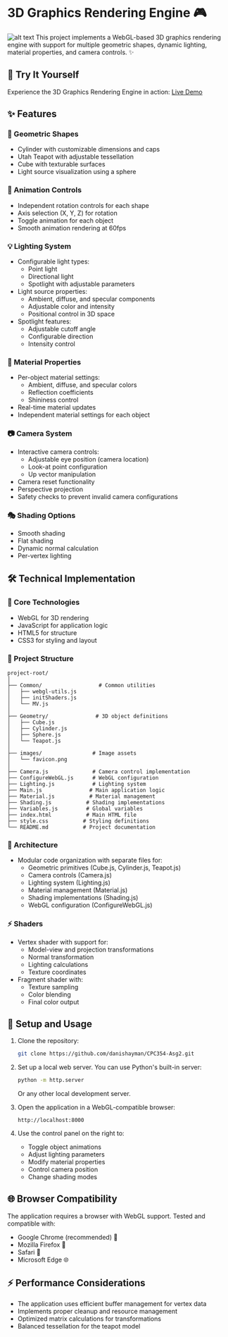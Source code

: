 # 3D Graphics Rendering Engine 🎮

![alt text](image.png)
This project implements a WebGL-based 3D graphics rendering engine with support for multiple geometric shapes, dynamic lighting, material properties, and camera controls. ✨

## 🚀 Try It Yourself

Experience the 3D Graphics Rendering Engine in action: [Live Demo](https://danishayman.github.io/WebGL-Objects/)

## ✨ Features

### 🎨 Geometric Shapes
- Cylinder with customizable dimensions and caps
- Utah Teapot with adjustable tessellation
- Cube with texturable surfaces
- Light source visualization using a sphere

### 🔄 Animation Controls
- Independent rotation controls for each shape
- Axis selection (X, Y, Z) for rotation
- Toggle animation for each object
- Smooth animation rendering at 60fps

### 💡 Lighting System
- Configurable light types:
  - Point light
  - Directional light
  - Spotlight with adjustable parameters
- Light source properties:
  - Ambient, diffuse, and specular components
  - Adjustable color and intensity
  - Positional control in 3D space
- Spotlight features:
  - Adjustable cutoff angle
  - Configurable direction
  - Intensity control

### 🎯 Material Properties
- Per-object material settings:
  - Ambient, diffuse, and specular colors
  - Reflection coefficients
  - Shininess control
- Real-time material updates
- Independent material settings for each object

### 📷 Camera System
- Interactive camera controls:
  - Adjustable eye position (camera location)
  - Look-at point configuration
  - Up vector manipulation
- Camera reset functionality
- Perspective projection
- Safety checks to prevent invalid camera configurations

### 🎭 Shading Options
- Smooth shading
- Flat shading
- Dynamic normal calculation
- Per-vertex lighting

## 🛠️ Technical Implementation

### 🔧 Core Technologies
- WebGL for 3D rendering
- JavaScript for application logic
- HTML5 for structure
- CSS3 for styling and layout

### 📁 Project Structure
```
project-root/
│
├── Common/                  # Common utilities
│   ├── webgl-utils.js
│   ├── initShaders.js
│   └── MV.js
│
├── Geometry/               # 3D object definitions
│   ├── Cube.js
│   ├── Cylinder.js
│   ├── Sphere.js
│   └── Teapot.js
│
├── images/                # Image assets
│   └── favicon.png
│
├── Camera.js              # Camera control implementation
├── ConfigureWebGL.js      # WebGL configuration
├── Lighting.js            # Lighting system
├── Main.js               # Main application logic
├── Material.js           # Material management
├── Shading.js           # Shading implementations
├── Variables.js         # Global variables
├── index.html           # Main HTML file
├── style.css           # Styling definitions
└── README.md           # Project documentation
```

### 🎯 Architecture
- Modular code organization with separate files for:
  - Geometric primitives (Cube.js, Cylinder.js, Teapot.js)
  - Camera controls (Camera.js)
  - Lighting system (Lighting.js)
  - Material management (Material.js)
  - Shading implementations (Shading.js)
  - WebGL configuration (ConfigureWebGL.js)

### ⚡ Shaders
- Vertex shader with support for:
  - Model-view and projection transformations
  - Normal transformation
  - Lighting calculations
  - Texture coordinates
- Fragment shader with:
  - Texture sampling
  - Color blending
  - Final color output

## 🚀 Setup and Usage

1. Clone the repository:
   ```bash
   git clone https://github.com/danishayman/CPC354-Asg2.git
   ```

2. Set up a local web server. You can use Python's built-in server:
   ```bash
   python -m http.server
   ```
   Or any other local development server.

3. Open the application in a WebGL-compatible browser:
   ```
   http://localhost:8000
   ```

4. Use the control panel on the right to:
   - Toggle object animations
   - Adjust lighting parameters
   - Modify material properties
   - Control camera position
   - Change shading modes

## 🌐 Browser Compatibility

The application requires a browser with WebGL support. Tested and compatible with:
- Google Chrome (recommended) 🎯
- Mozilla Firefox 🦊
- Safari 🧭
- Microsoft Edge 🌐

## ⚡ Performance Considerations

- The application uses efficient buffer management for vertex data
- Implements proper cleanup and resource management
- Optimized matrix calculations for transformations
- Balanced tessellation for the teapot model
